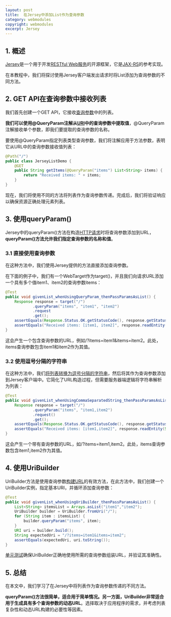 ```yaml
---
layout: post
title:  在Jersey中添加List作为查询参数
category: webmodules
copyright: webmodules
excerpt: Jersey
---
```


## 1. 概述

[Jersey](https://eclipse-ee4j.github.io/jersey/)是一个用于开发[RESTful Web服务](https://www.baeldung.com/jersey-rest-api-with-spring)的开源框架，它是[JAX-RS](https://www.baeldung.com/jax-rs-spec-and-implementations)的参考实现。

在本教程中，我们将探讨使用Jersey客户端发出请求时将List添加为查询参数的不同方法。

## 2. GET API在查询参数中接收列表

我们首先创建一个GET API，它接收[查询参数](https://www.baeldung.com/jersey-request-parameters)中的列表。

**我们可以使用@QueryParam注解从[URI](https://www.baeldung.com/cs/uniform-resource-identifiers)中的查询参数中提取值**，@QueryParam注解接收单个参数，即我们要提取的查询参数的名称。

要使用@QueryParam指定列表类型查询参数，我们将注解应用于方法参数，表明它从URL中的查询参数接收值列表：

```java
@Path("/")
public class JerseyListDemo {
    @GET
    public String getItems(@QueryParam("items") List<String> items) {
        return "Received items: " + items;
    }
}
```

现在，我们将使用不同的方法将列表作为查询参数传递。完成后，我们将验证响应以确保资源正确处理元素列表。

## 3. 使用queryParam()

Jersey中的queryParam()方法在构造[HTTP请求](https://www.baeldung.com/java-http-request)时将查询参数添加到URL，**queryParam()方法允许我们指定查询参数的名称和值**。

### 3.1 直接使用查询参数

在这种方法中，我们使用Jersey提供的方法直接添加查询参数。

在下面的例子中，我们有一个WebTarget作为target()，并且我们向请求URL添加一个具有多个值item1、item2的查询参数items：

```java
@Test
public void givenList_whenUsingQueryParam_thenPassParamsAsList() {
    Response response = target("/")
            .queryParam("items", "item1", "item2")
            .request
            .get();
    assertEquals(Response.Status.OK.getStatusCode(), response.getStatus());
    assertEquals("Received items: [item1, item2]", response.readEntity(String.class));
}
```

这会产生一个包含查询参数的URL，例如/?items=item1&items=item2。此处，items查询参数包含item1和item2作为其值。

### 3.2 使用逗号分隔的字符串

在这种方法中，我们[将列表转换为逗号分隔的字符串](https://www.baeldung.com/java-list-comma-separated-string)，然后将其作为查询参数添加到Jersey客户端中。它简化了URL构造过程，但需要服务器端逻辑将字符串解析为列表：

```java
@Test
public void givenList_whenUsingCommaSeparatedString_thenPassParamsAsList() {
    Response response = target("/")
            .queryParam("items", "item1,item2")
            .request()
            .get();
    assertEquals(Response.Status.OK.getStatusCode(), response.getStatus());
    assertEquals("Received items: [item1,item2]", response.readEntity(String.class));
}
```

这会产生一个带有查询参数的URL，如/?items=item1,item2。此处，items查询参数包含item1,item2作为其值。

## 4. 使用UriBuilder

UriBuilder方法是使用查询参数[构建URL](https://www.baeldung.com/java-url#creating-a-url)的有效方法，在此方法中，我们创建一个UriBuilder实例，指定基本URI，并循环添加查询参数：

```java
@Test
public void givenList_whenUsingUriBuilder_thenPassParamsAsList() {
    List<String> itemsList = Arrays.asList("item1","item2");
    UriBuilder builder = UriBuilder.fromUri("/");
    for (String item : itemsList) {
        builder.queryParam("items", item);
    }
    URI uri = builder.build();
    String expectedUri = "/?items=item1&items=item2";
    assertEquals(expectedUri, uri.toString());
}
```

[单元测试](https://www.baeldung.com/junit)确保UriBuilder正确地使用所需的查询参数组装URL，并验证其准确性。

## 5. 总结

在本文中，我们学习了在Jersey中将列表作为查询参数传递的不同方法。

**queryParam()方法很简单，适合用于简单情况。另一方面，UriBuilder非常适合用于生成具有多个查询参数的动态URL**。选择取决于应用程序的需求，并考虑列表复杂性和动态URL构建的必要性等因素。